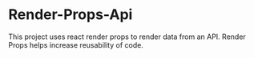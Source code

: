 # Render-Props-Api
This project uses react render props to render data from an API. Render Props helps increase reusability of code.
